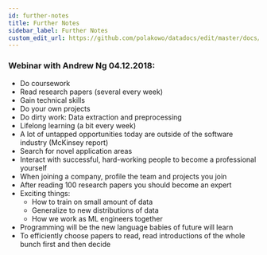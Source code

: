 ```yaml
---
id: further-notes
title: Further Notes
sidebar_label: Further Notes
custom_edit_url: https://github.com/polakowo/datadocs/edit/master/docs/deep-learning/further-notes.md
---
```


### Webinar with Andrew Ng 04.12.2018:

- Do coursework
- Read research papers (several every week)
- Gain technical skills
- Do your own projects
- Do dirty work: Data extraction and preprocessing
- Lifelong learning (a bit every week)
- A lot of untapped opportunities today are outside of the software industry (McKinsey report)
- Search for novel application areas
- Interact with successful, hard-working people to become a professional yourself
- When joining a company, profile the team and projects you join
- After reading 100 research papers you should become an expert
- Exciting things: 
  - How to train on small amount of data
  - Generalize to new distributions of data
  - How we work as ML engineers together
- Programming will be the new language babies of future will learn
- To efficiently choose papers to read, read introductions of the whole bunch first and then decide
